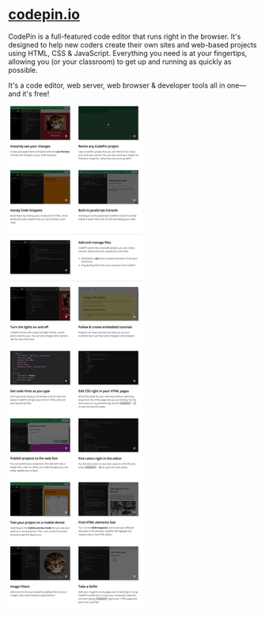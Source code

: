 # [codepin.io](https://codepin.io)
CodePin is a full-featured code editor that runs right in the browser. It's designed to help new coders create their own sites and web-based projects using HTML, CSS & JavaScript. Everything you need is at your fingertips, allowing you (or your classroom) to get up and running as quickly as possible.

It's a code editor, web server, web browser & developer tools all in one—and it's free!

![Codepin Features](https://raw.githubusercontent.com/CodepinIO/codepin.io/temp/codepin_features.png)
